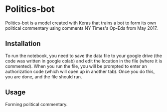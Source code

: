 # Politics-bot

Politics-bot is a model created with Keras that trains a bot to form its own political commentary using comments NY Times's Op-Eds from May 2017.

## Installation

To run the notebook, you need to save the data file to your google drive (the code was written in google colab) and edit the location in the file (where it is commented). When you run the file, you will be prompted to enter an authorization code (which will open up in another tab). Once you do this, you are done, and the file should run.

## Usage

Forming political commentary.
